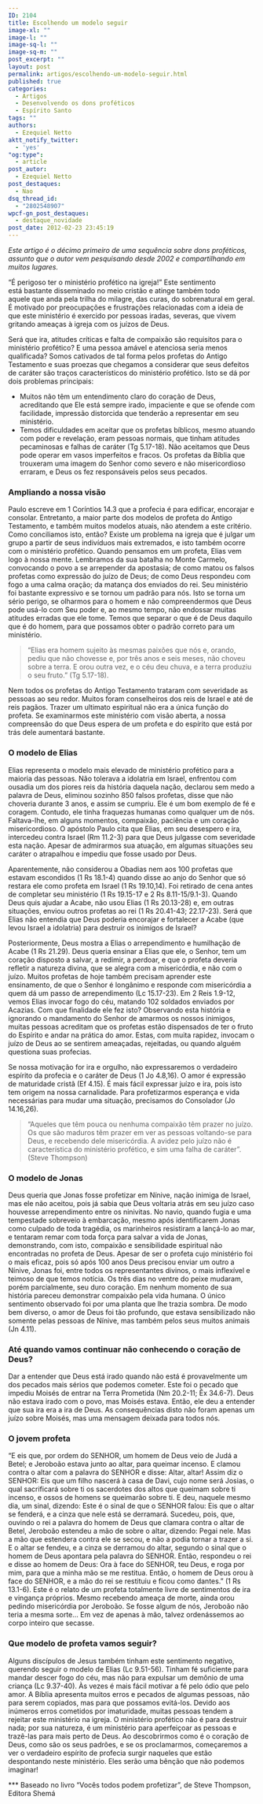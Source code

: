 ```yaml
---
ID: 2104
title: Escolhendo um modelo seguir
image-xl: ""
image-l: ""
image-sq-l: ""
image-sq-m: ""
post_excerpt: ""
layout: post
permalink: artigos/escolhendo-um-modelo-seguir.html
published: true
categories:
  - Artigos
  - Desenvolvendo os dons proféticos
  - Espírito Santo
tags: ""
authors:
  - Ezequiel Netto
aktt_notify_twitter:
  - 'yes'
"og:type":
  - article
post_autor:
  - Ezequiel Netto
post_destaques:
  - Nao
dsq_thread_id:
  - "2802548907"
wpcf-gn_post_destaques:
  - destaque_novidade
post_date: 2012-02-23 23:45:19
---
```

<em>Este artigo é o décimo primeiro de uma sequência sobre dons proféticos, assunto que o autor vem pesquisando desde 2002 e compartilhando em muitos lugares. </em>

“É perigoso ter o ministério profético na igreja!” Este sentimento está bastante disseminado no meio cristão e atinge também todo aquele que anda pela trilha do milagre, das curas, do sobrenatural em geral. É motivado por preocupações e frustrações relacionadas com a ideia de que este ministério é exercido por pessoas iradas, severas, que vivem gritando ameaças à igreja com os juízos de Deus.

Será que ira, atitudes críticas e falta de compaixão são requisitos para o ministério profético? E uma pessoa amável e atenciosa seria menos qualificada? Somos cativados de tal forma pelos profetas do Antigo Testamento e suas proezas que chegamos a considerar que seus defeitos de caráter são traços característicos do ministério profético. Isto se dá por dois problemas principais:

<ul>
    <li>Muitos não têm um entendimento claro do coração de Deus, acreditando que Ele está sempre irado, impaciente e que se ofende com facilidade, impressão distorcida que tenderão a representar em seu ministério.</li>
    <li>Temos dificuldades em aceitar que os profetas bíblicos, mesmo atuando com poder e revelação, eram pessoas normais, que tinham atitudes pecaminosas e falhas de caráter (Tg 5.17-18). Não aceitamos que Deus pode operar em vasos imperfeitos e fracos. Os profetas da Bíblia que trouxeram uma imagem do Senhor como severo e não misericordioso erraram, e Deus os fez responsáveis pelos seus pecados.</li>
</ul>

<h3>Ampliando a nossa visão</h3>

Paulo escreve em 1 Coríntios 14.3 que a profecia é para edificar, encorajar e consolar. Entretanto, a maior parte dos modelos de profeta do Antigo Testamento, e também muitos modelos atuais, não atendem a este critério. Como conciliamos isto, então? Existe um problema na igreja que é julgar um grupo a partir de seus indivíduos mais extremados, e isto também ocorre com o ministério profético. Quando pensamos em um profeta, Elias vem logo à nossa mente. Lembramos da sua batalha no Monte Carmelo, convocando o povo a se arrepender da apostasia; de como matou os falsos profetas como expressão do juízo de Deus; de como Deus respondeu com fogo a uma calma oração; da
matança dos enviados do rei. Seu ministério foi bastante expressivo e se tornou um padrão para nós. Isto se torna um sério perigo, se olharmos para o homem e não compreendermos que Deus pode usá-lo com Seu poder e, ao mesmo tempo, não endossar muitas atitudes erradas que ele tome. Temos que separar o que é de Deus daquilo que é do homem, para que possamos obter o padrão correto para um ministério.

<blockquote>“Elias era homem sujeito às mesmas paixões que nós e, orando, pediu que não chovesse e, por três anos e seis meses, não choveu sobre a terra. E orou outra vez, e o céu deu chuva, e a terra produziu o seu fruto.” (Tg 5.17-18).</blockquote>

Nem todos os profetas do Antigo Testamento trataram com severidade as pessoas ao seu redor. Muitos foram conselheiros dos reis de Israel e até de reis pagãos. Trazer um ultimato espiritual não era a única função do profeta. Se examinarmos este ministério com visão aberta, a nossa compreensão do que Deus espera de um profeta e do espírito que está por trás dele aumentará bastante.

<h3>O modelo de Elias</h3>

Elias representa o modelo mais elevado de ministério profético para a maioria das pessoas. Não tolerava a idolatria em Israel, enfrentou com ousadia um dos piores reis da história daquela nação, declarou sem medo a palavra de Deus, eliminou sozinho 850 falsos profetas, disse que não choveria durante 3 anos, e assim se cumpriu. Ele é um bom exemplo de fé e coragem. Contudo, ele tinha fraquezas humanas como qualquer um de nós. Faltava-lhe, em alguns
momentos, compaixão, paciência e um coração misericordioso. O apóstolo Paulo cita que Elias, em seu desespero e ira, intercedeu contra Israel (Rm 11.2-3) para que Deus julgasse com severidade esta nação. Apesar de admirarmos sua atuação, em algumas situações seu caráter o atrapalhou e impediu que fosse usado por Deus.

Aparentemente, não considerou a Obadias nem aos 100 profetas que estavam escondidos (1 Rs 18.1-4) quando disse ao anjo do Senhor que só restara ele como profeta em Israel (1 Rs 19.10,14). Foi retirado
de cena antes de completar seu ministério (1 Rs 19.15-17 e 2 Rs 8.11-15/9.1-3). Quando Deus quis ajudar a Acabe, não usou Elias (1 Rs 20.13-28) e, em outras situações, enviou outros profetas ao rei (1 Rs 20.41-43; 22.17-23). Será que Elias não entendia que Deus poderia encorajar e fortalecer a Acabe (que levou Israel a idolatria) para destruir os inimigos de Israel?

Posteriormente, Deus mostra a Elias o arrependimento e humilhação de Acabe (1 Rs 21.29). Deus queria ensinar a Elias que ele, o Senhor, tem um coração disposto a salvar, a redimir, a perdoar, e que o profeta deveria refletir a natureza divina, que se alegra com a misericórdia, e não com o juízo. Muitos profetas de hoje também precisam aprender este ensinamento, de que o Senhor é longânimo e responde com misericórdia a quem dá um passo de arrependimento (Lc 15.17-23). Em 2 Reis 1.9-12, vemos Elias invocar fogo do céu, matando 102 soldados enviados por Acazias. Com que finalidade ele fez isto? Observando esta história e ignorando o mandamento do Senhor de amarmos os nossos inimigos, muitas pessoas acreditam que os profetas estão dispensados de ter o fruto do Espírito e andar na prática do amor. Estas, com muita rapidez, invocam o juízo de Deus ao se sentirem ameaçadas, rejeitadas, ou quando alguém questiona suas profecias.

Se nossa motivação for ira e orgulho, não expressaremos o verdadeiro espírito da profecia e o caráter de Deus (1 Jo 4.8,16). O amor é expressão de maturidade cristã (Ef 4.15). É mais fácil expressar juízo e ira, pois isto tem origem na nossa carnalidade. Para profetizarmos esperança e vida necessárias para mudar uma situação, precisamos do Consolador (Jo 14.16,26).

<blockquote>“Aqueles que têm pouca ou nenhuma compaixão têm prazer no juízo. Os que são maduros têm prazer em ver as pessoas voltando-se para Deus, e recebendo dele misericórdia. A avidez pelo juízo não é característica do ministério profético, e sim uma falha de caráter”. (Steve Thompson)</blockquote>

<h3>O modelo de Jonas</h3>

Deus queria que Jonas fosse profetizar em Nínive, nação inimiga de Israel, mas ele não aceitou, pois já sabia que Deus voltaria atrás em seu juízo caso houvesse arrependimento entre os ninivitas. No navio, quando fugia e uma tempestade sobreveio à embarcação, mesmo após identificarem Jonas como culpado de toda tragédia, os marinheiros resistiram a lançá-lo ao mar, e tentaram remar com toda força para salvar a vida de Jonas, demonstrando, com isto, compaixão e sensibilidade espiritual não encontradas no profeta de Deus. Apesar de ser o profeta cujo ministério foi o mais eficaz, pois só após 100 anos Deus precisou enviar um outro a Nínive, Jonas foi, entre todos os representantes divinos, o mais inflexível e teimoso de que temos notícia. Os três dias no ventre do peixe mudaram, porém parcialmente, seu duro coração. Em nenhum momento de sua história pareceu demonstrar compaixão pela vida humana. O único sentimento observado foi por uma planta que lhe trazia sombra. De modo bem diverso, o amor de Deus foi tão profundo, que estava sensibilizado não somente pelas pessoas de Nínive, mas também pelos seus muitos animais (Jn 4.11).

<h3>Até quando vamos continuar não conhecendo o coração de Deus?</h3>

Dar a entender que Deus está irado quando não está é provavelmente um dos pecados mais sérios que podemos cometer. Este foi o pecado que impediu Moisés de entrar na Terra Prometida (Nm 20.2-11; Êx 34.6-7). Deus não estava irado com o povo, mas Moisés estava. Então, ele deu a entender que sua ira era a ira de Deus. As consequências disto não foram apenas um juízo sobre Moisés, mas uma mensagem deixada para todos nós.

<h3>O jovem profeta</h3>

“E eis que, por ordem do SENHOR, um homem de Deus veio de Judá a Betel; e Jeroboão estava junto ao altar, para queimar incenso. E clamou contra o altar com a palavra do SENHOR e disse: Altar, altar! Assim diz o SENHOR: Eis que um filho nascerá à casa de Davi, cujo nome será Josias, o qual sacrificará sobre ti os sacerdotes dos altos que queimam sobre ti incenso, e ossos de homens se queimarão sobre ti. E deu, naquele mesmo dia, um sinal, dizendo: Este é o sinal de que o SENHOR falou: Eis que o altar se fenderá, e a cinza que nele está se derramará. Sucedeu, pois, que, ouvindo o rei a palavra do homem de Deus que clamara contra o altar de Betel, Jeroboão estendeu a mão de sobre o altar, dizendo: Pegai nele. Mas a mão que estendera contra ele se secou, e não a podia tornar a trazer a si. E o altar se fendeu, e a cinza se derramou do altar, segundo o sinal que o homem de Deus apontara pela palavra do SENHOR. Então, respondeu o rei e disse ao homem de Deus: Ora à face do SENHOR, teu Deus, e roga por mim, para que a minha mão se me restitua. Então, o homem de Deus orou à face do SENHOR, e a mão do rei se restituiu e ficou como dantes.” (1 Rs 13.1-6). Este é o relato de um profeta totalmente livre de sentimentos de ira e vingança próprios. Mesmo recebendo ameaça de morte, ainda orou pedindo misericórdia por Jeroboão. Se fosse algum de nós, Jeroboão não teria a mesma sorte... Em vez de apenas à mão, talvez ordenássemos ao corpo inteiro que secasse.

<h3>Que modelo de profeta vamos seguir?</h3>

Alguns discípulos de Jesus também tinham este sentimento negativo, querendo seguir o modelo de Elias (Lc 9.51-56). Tinham fé suficiente para mandar descer fogo do céu, mas não para expulsar um demônio de uma criança (Lc 9.37-40). Às
vezes é mais fácil motivar a fé pelo ódio que pelo amor. A Bíblia apresenta muitos erros e pecados de algumas pessoas, não para serem copiados, mas para que possamos evitá-los. Devido aos inúmeros erros cometidos por imaturidade, muitas pessoas tendem a rejeitar este ministério na igreja. O ministério profético não é para destruir nada; por sua natureza, é um ministério para aperfeiçoar as pessoas e trazê-las para mais perto de Deus. Ao descobrirmos como é o coração de Deus, como são os seus padrões, e se os proclamarmos, começaremos a ver o verdadeiro espírito de profecia surgir naqueles que estão despontando neste ministério. Eles serão uma bênção que não podemos imaginar!

*** Baseado no livro “Vocês todos podem profetizar”, de Steve Thompson, Editora Shemá